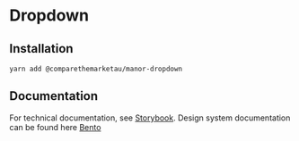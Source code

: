 # Dropdown

## Installation

`yarn add @comparethemarketau/manor-dropdown`

## Documentation

For technical documentation, see [Storybook](https://services.dev.comparethemarket.cloud/manor/?path=/docs/components-dropdown--dropdown).
Design system documentation can be found here [Bento](https://zeroheight.com/9942937b5/p/40e960-dropdown/b/97d6bd)
